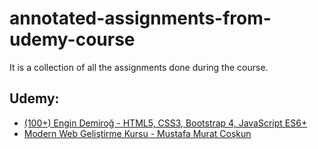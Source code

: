 # annotated-assignments-from-udemy-course
It is a collection of all the assignments done during the course. 

## Udemy:  
-  [(100+) Engin Demiroğ -  HTML5, CSS3, Bootstrap 4, JavaScript ES6+ ](https://www.udemy.com/share/1027oK3@OMt6SSVGZ6wxdQjSs8JDLZ3isEMZUmvYCa5swjDm15bKyGLS5iLcVUxhpeYaRfRBaA==/)
-  [Modern Web Geliştirme Kursu - Mustafa Murat Coşkun](https://www.udemy.com/share/102L2a3@886GODJOfJ7Ty5g2btpmeZP9yMi2FTQl5wQLvLhMyuQdW5CD6KyP641I3dcxRb2J4A==/)
